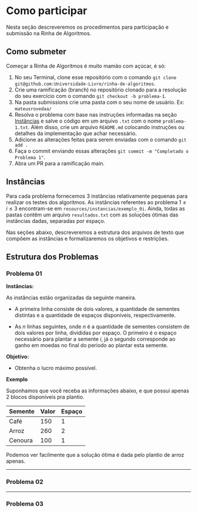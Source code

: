 # Como participar

Nesta seção descreveremos os procedimentos para participação e submissão na Rinha de Algoritmos.

## Como submeter

Começar a Rinha de Algoritmos é muito mamão com açúcar, é só:

1. No seu Terminal, clone esse repositório com o comando `git clone git@github.com:Universidade-Livre/rinha-de-algoritmos`.
2. Crie uma ramificação (branch) no repositório clonado para a resolução do seu exercício com o comando `git checkout -b problema-1`.
3. Na pasta submissions crie uma pasta com o seu nome de usuário. Ex: `mateusrovedaa/`
4. Resolva o problema com base nas instruções informadas na seção [Instâncias](#instâncias) e salve o código em um arquivo `.txt` com o nome `problema-1.txt`. Além disso, crie um arquivo `README.md` colocando instruções ou detalhes da implementação que achar necessário.
5. Adicione as alterações feitas para serem enviadas com o comando `git add .`
6. Faça o commit enviando essas alterações `git commit -m "Completado o Problema 1"`.
7. Abra um PR para a ramificação main.

## Instâncias

Para cada problema fornecemos 3 instâncias relativamente pequenas para realizar os testes dos algoritmos. As instâncias referentes ao problema $1 \leq i \leq 3$ encontram-se em `resources/instancias/exemplo_0i`. Ainda, todas as pastas contêm um arquivo `resultados.txt` com as soluções ótimas das instâncias dadas, separadas por espaço.

Nas seções abaixo, descreveremos a estrutura dos arquivos de texto que compõem as instâncias e formalizaremos os objetivos e restrições.

## Estrutura dos Problemas

### Problema 01

**Instâncias:**

As instâncias estão organizadas da seguinte maneira.

- A primeira linha consiste de dois valores, a quantidade de sementes distintas e a quantidade de espaços disponíveis, respectivamente.

- As $n$ linhas seguintes, onde $n$ é a quantidade de sementes consistem de dois valores por linha, divididas por espaço. O primeiro é o espaço necessário para plantar a semente $i$, já o segundo corresponde ao ganho em moedas no final do periodo ao plantar esta semente.

**Objetivo:** 

- Obtenha o lucro máximo possível.

**Exemplo**

Suponhamos que você receba as informações abaixo, e que possui apenas 2 blocos disponíveis pra plantio.

| **Semente** | **Valor** | **Espaço** |
|-------------|-----------|------------|
| Café        | 150       | 1          |
| Arroz       | 260       | 2          |
| Cenoura     | 100       | 1          |

Podemos ver facilmente que a solução ótima é dada pelo plantio de arroz apenas.

---

### Problema 02

---

### Problema 03

